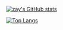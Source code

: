 [![zay's GitHub stats](https://github-readme-stats.vercel.app/api?username=ZayIsAllYouNeed&show_icons=true&count_private=true&theme=vue)](https://github.com/anuraghazra/github-readme-stats)

[![Top Langs](https://github-readme-stats.vercel.app/api/top-langs/?username=ZayIsAllYouNeed&layout=compact)](https://github.com/anuraghazra/github-readme-stats)
